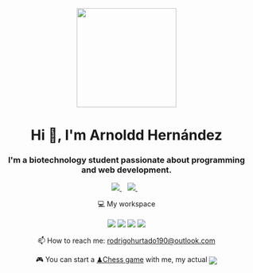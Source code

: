 
<div id="header" align="center">
    <img src="https://i.giphy.com/media/bGgsc5mWoryfgKBx1u/giphy.gif" width="200" />
    <h1 align="center">Hi 👋, I'm Arnoldd Hernández</h1>
    <h3 align="center">I'm a biotechnology student passionate about programming and web development.</h3>
</div>

<p align='center'>
  
  <a href="https://www.linkedin.com/in/rodrigo-hernandez-hurtado-b32863215/">
    <img src="https://img.shields.io/badge/linkedin-%230077B5.svg?&style=for-the-badge&logo=linkedin&logoColor=white" />
  </a>&nbsp;&nbsp;
  <a href="https://www.facebook.com/arnold.hernandez.3597/">
    <img src="https://img.shields.io/badge/Facebook-%231877F2.svg?style=for-the-badge&logo=facebook&logoColor=white" />        
  </a>&nbsp;&nbsp;
  
</p>


<p align='center'>
  💻 My workspace<br/><br/>
  <img src="https://img.shields.io/badge/windows 11-%230078D6.svg?&style=for-the-badge&logo=windows-11&logoColor=white" />
  <img src="https://img.shields.io/badge/intel core%20i7-8va-%230071C5.svg?style=for-the-badge&logo=intel&logoColor=white" />
  <img src="https://img.shields.io/badge/RAM-12GB-%230071C5.svg?&style=for-the-badge&logoColor=white" />
  <img src="https://img.shields.io/badge/nvidia-Mx%20130-%2376B900.svg?&style=for-the-badge&logo=nvidia&logoColor=white" />
</p>
<p align='center'>
  📫 How to reach me: <a href='mailto:rodrigohurtado190@outlook.com'>rodrigohurtado190@outlook.com</a>
</p>
<p align='center'>
  🎮 You can start a <a href='https://www.chess.com/member/elrodrix'>♟Chess game</a> with me, my actual
<img align='center' src='https://img.shields.io/badge/dynamic/json?label=rating&query=%24.chess_daily.last.rating&url=https%3A%2F%2Fapi.chess.com%2Fpub%2Fplayer%2Felrodrix%2Fstats'/>

